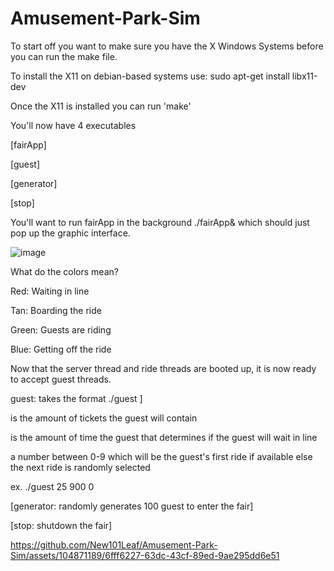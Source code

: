 # Amusement-Park-Sim



To start off you want to make sure you have the X Windows Systems before you can run the make file.

To install the X11 on debian-based systems use: sudo apt-get install libx11-dev

Once the X11 is installed you can run 'make'

You'll now have 4 executables

[fairApp]

[guest]

[generator]

[stop]

You'll want to run fairApp in the background ./fairApp& which should just pop up the graphic interface.

![image](https://github.com/New101Leaf/Amusement-Park-Sim/assets/104871189/da10644f-b3f3-4dc7-ae0e-1f568c1773f5)

What do the colors mean?

Red: Waiting in line

Tan: Boarding the ride

Green: Guests are riding

Blue: Getting off the ride

Now that the server thread and ride threads are booted up, it is now ready to accept guest threads.

guest: takes the format ./guest <ticket> <wait time> <ride number>]

is the amount of tickets the guest will contain

is the amount of time the guest that determines if the guest will wait in line

a number between 0-9 which will be the guest's first ride if available else the next ride is randomly selected

ex. ./guest 25 900 0

[generator: randomly generates 100 guest to enter the fair]

[stop: shutdown the fair]

https://github.com/New101Leaf/Amusement-Park-Sim/assets/104871189/6fff6227-63dc-43cf-89ed-9ae295dd6e51

